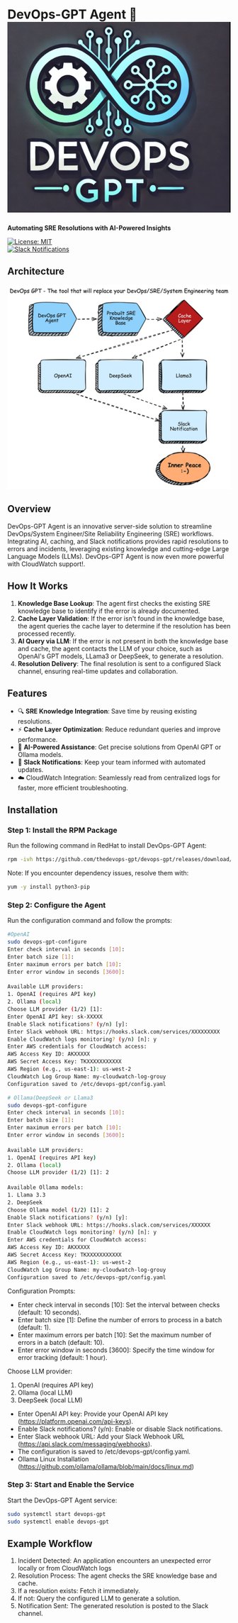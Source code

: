 # DevOps-GPT Agent 🚀  ![DevOps-GPT logo](devops-gpt-logo.png)
**Automating SRE Resolutions with AI-Powered Insights**

[![License: MIT](https://img.shields.io/badge/License-MIT-green.svg)](LICENSE)  
[![Slack Notifications](https://img.shields.io/badge/Slack-Notifications-blue)](https://slack.com)

## Architecture
![DevOps-GPT Agent](devops-gpt-agent-worflow.jpg)

## Overview  
DevOps-GPT Agent is an innovative server-side solution to streamline DevOps/System Engineer/Site Reliability Engineering (SRE) workflows. Integrating AI, caching, and Slack notifications provides rapid resolutions to errors and incidents, leveraging existing knowledge and cutting-edge Large Language Models (LLMs). DevOps-GPT Agent is now even more powerful with CloudWatch support!.  

## How It Works  
1. **Knowledge Base Lookup**: The agent first checks the existing SRE knowledge base to identify if the error is already documented.  
2. **Cache Layer Validation**: If the error isn't found in the knowledge base, the agent queries the cache layer to determine if the resolution has been processed recently.  
3. **AI Query via LLM**: If the error is not present in both the knowledge base and cache, the agent contacts the LLM of your choice, such as OpenAI's GPT models, LLama3 or DeepSeek, to generate a resolution.  
4. **Resolution Delivery**: The final resolution is sent to a configured Slack channel, ensuring real-time updates and collaboration.  

## Features  
- 🔍 **SRE Knowledge Integration**: Save time by reusing existing resolutions.  
- ⚡ **Cache Layer Optimization**: Reduce redundant queries and improve performance.  
- 🤖 **AI-Powered Assistance**: Get precise solutions from OpenAI GPT or Ollama models.  
- 📩 **Slack Notifications**: Keep your team informed with automated updates.
- ☁️ CloudWatch Integration: Seamlessly read from centralized logs for faster, more efficient troubleshooting. 

## Installation  

### Step 1: Install the RPM Package  
Run the following command in RedHat to install DevOps-GPT Agent:  
```bash
rpm -ivh https://github.com/thedevops-gpt/devops-gpt/releases/download/0.0.2/devops-gpt-0.0.2-0.el9.x86_64.rpm
```
Note: If you encounter dependency issues, resolve them with:

```bash
yum -y install python3-pip
```


### Step 2: Configure the Agent
Run the configuration command and follow the prompts:

```bash
#OpenAI
sudo devops-gpt-configure
Enter check interval in seconds [10]: 
Enter batch size [1]: 
Enter maximum errors per batch [10]: 
Enter error window in seconds [3600]: 

Available LLM providers:
1. OpenAI (requires API key)
2. Ollama (local)
Choose LLM provider (1/2) [1]: 
Enter OpenAI API key: sk-XXXXX
Enable Slack notifications? (y/n) [y]: 
Enter Slack webhook URL: https://hooks.slack.com/services/XXXXXXXXX
Enable CloudWatch logs monitoring? (y/n) [n]: y
Enter AWS credentials for CloudWatch access:
AWS Access Key ID: AKXXXXX
AWS Secret Access Key: TKXXXXXXXXXXX
AWS Region (e.g., us-east-1): us-west-2
CloudWatch Log Group Name: my-cloudwatch-log-grouy
Configuration saved to /etc/devops-gpt/config.yaml
```

```bash
# Ollama(DeepSeek or Llama3
sudo devops-gpt-configure 
Enter check interval in seconds [10]: 
Enter batch size [1]: 
Enter maximum errors per batch [10]: 
Enter error window in seconds [3600]: 

Available LLM providers:
1. OpenAI (requires API key)
2. Ollama (local)
Choose LLM provider (1/2) [1]: 2

Available Ollama models:
1. Llama 3.3
2. DeepSeek
Choose Ollama model (1/2) [1]: 2
Enable Slack notifications? (y/n) [y]: 
Enter Slack webhook URL: https://hooks.slack.com/services/XXXXXX
Enable CloudWatch logs monitoring? (y/n) [n]: y
Enter AWS credentials for CloudWatch access:
AWS Access Key ID: AKXXXXX
AWS Secret Access Key: TKXXXXXXXXXXX
AWS Region (e.g., us-east-1): us-west-2
CloudWatch Log Group Name: my-cloudwatch-log-grouy
Configuration saved to /etc/devops-gpt/config.yaml
```

Configuration Prompts:

- Enter check interval in seconds [10]: Set the interval between checks (default: 10 seconds).
- Enter batch size [1]: Define the number of errors to process in a batch (default: 1).
- Enter maximum errors per batch [10]: Set the maximum number of errors in a batch (default: 10).
- Enter error window in seconds [3600]: Specify the time window for error tracking (default: 1 hour).

Choose LLM provider:
1. OpenAI (requires API key)
2. Ollama (local LLM)
3. DeepSeek (local LLM)

- Enter OpenAI API key: Provide your OpenAI API key (https://platform.openai.com/api-keys).
- Enable Slack notifications? (y/n): Enable or disable Slack notifications.
- Enter Slack webhook URL: Add your Slack Webhook URL (https://api.slack.com/messaging/webhooks).
- The configuration is saved to /etc/devops-gpt/config.yaml.
- Ollama Linux Installation (https://github.com/ollama/ollama/blob/main/docs/linux.md)

### Step 3: Start and Enable the Service
Start the DevOps-GPT Agent service:
```bash
sudo systemctl start devops-gpt
sudo systemctl enable devops-gpt
```

## Example Workflow

1. Incident Detected: An application encounters an unexpected error locally or from CloudWatch logs
2. Resolution Process: The agent checks the SRE knowledge base and cache.
3. If a resolution exists: Fetch it immediately.
4. If not: Query the configured LLM to generate a solution.
5. Notification Sent: The generated resolution is posted to the Slack channel.
